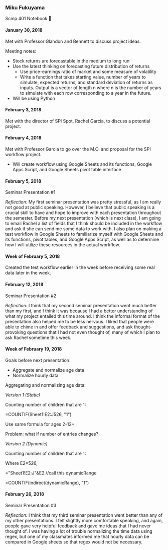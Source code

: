 ### Miku Fukuyama
Scmp 401 Notebook :notebook:

#### January 30, 2018
Met with Professor Glandon and Bennett to discuss project ideas.

Meeting notes:
- Stock returns are forecastable in the medium to long run
- Use the latest thinking on forecasting future distribution of returns
  - Use price-earnings ratio of market and some measure of volatility
  - Write a function that takes starting value, number of years to simulate, expected returns, and standard deviation of returns as inputs. Output is a vector of length n where n is the number of years to simulate with each row corresponding to a year in the future.
- Will be using Python



#### February 3, 2018
Met with the director of SPI Spot, Rachel Garcia, to discuss a potential project.



#### February 4, 2018
Met with Professor Garcia to go over the M.O. and proposal for the SPI workflow project.
- Will create workflow using Google Sheets and its functions, Google Apps Script, and Google Sheets pivot table interface



#### February 5, 2018
Seminar Presentation #1

*Reflection:*
My first seminar presentation was pretty stressful, as I am really not good at public speaking. However, I believe that public speaking is a crucial skill to have and hope to improve with each presentation throughout the semester.
Before my next presentation (which is next class), I am going to email Rachel a list of fields that I think should be included in the workflow and ask if she can send me some data to work with. I also plan on making a test workflow in Google Sheets to familiarize myself with Google Sheets and its functions, pivot tables, and Google Apps Script, as well as to determine how I will utilize these resources in the actual workflow.


#### Week of February 5, 2018
Created the test workflow earlier in the week before receiving some real data later in the week.



#### February 12, 2018
Seminar Presentation #2

*Reflection:*
I think that my second seminar presentation went much better than my first, and I think it was because I had a better understanding of what my project entailed this time around. I think the informal format of the presentation also helped me to be less nervous. I liked that people were able to chime in and offer feedback and suggestions, and ask thought-provoking questions that I had not even thought of, many of which I plan to ask Rachel sometime this week.



#### Week of February 19, 2018
Goals before next presentation:
- Aggregate and normalize age data
- Normalize hourly data


Aggregating and normalizing age data:

*Version 1 (Static)*

Counting number of children that are 1:

=COUNTIF(Sheet1!E2:J526, "1")

Use same formula for ages 2-12+

Problem: what if number of entries changes?

*Version 2 (Dynamic)*

Counting number of children that are 1:

Where E2=526,

="Sheet1!E2:J"&E2 //call this dynamicRange

=COUNTIF(indirect(dynamicRange), "1")


#### February 26, 2018
Seminar Presentation #3

*Reflection:*
I think that my third seminar presentation went better than any of my other presentations. I felt slightly more comfortable speaking, and again, people gave very helpful feedback and gave me ideas that I had never thought of. I was having a lot of trouble normalizing the time data using regex, but one of my classmates informed me that hourly data can be compared in Google sheets so that regex would not be necessary.
